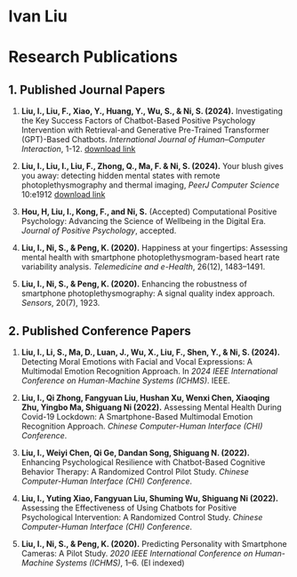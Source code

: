 # Ivan Liu

# Research Publications

## 1. Published Journal Papers

1. **Liu, I., Liu, F., Xiao, Y., Huang, Y., Wu, S., & Ni, S. (2024).** Investigating the Key Success Factors of Chatbot-Based Positive Psychology Intervention with Retrieval-and Generative Pre-Trained Transformer (GPT)-Based Chatbots. *International Journal of Human–Computer Interaction*, 1-12. [download link](https://github.com/8n98324n/cv/blob/main/Investigating%20the%20Key%20Success%20Factors%20of%20Chatbot-Based%20PPI.pdf)

2. **Liu, I., Liu, I., Liu, F., Zhong, Q., Ma, F. & Ni, S. (2024).** Your blush gives you away: detecting hidden mental states with remote photoplethysmography and thermal imaging, *PeerJ Computer Science* 10:e1912 [download link](https://github.com/8n98324n/cv/blob/main/Your%20blush%20gives%20you%20away.pdf)

3. **Hou, H, Liu, I., Kong, F., and Ni, S.** (Accepted) Computational Positive Psychology: Advancing the Science of Wellbeing in the Digital Era. *Journal of Positive Psychology*, accepted.

4. **Liu, I., Ni, S., & Peng, K. (2020).** Happiness at your fingertips: Assessing mental health with smartphone photoplethysmogram-based heart rate variability analysis. *Telemedicine and e-Health*, 26(12), 1483–1491.

5. **Liu, I., Ni, S., & Peng, K. (2020).** Enhancing the robustness of smartphone photoplethysmography: A signal quality index approach. *Sensors*, 20(7), 1923.

## 2. Published Conference Papers

1. **Liu, I., Li, S., Ma, D., Luan, J., Wu, X., Liu, F., Shen, Y., & Ni, S. (2024).** Detecting Moral Emotions with Facial and Vocal Expressions: A Multimodal Emotion Recognition Approach. In *2024 IEEE International Conference on Human-Machine Systems (ICHMS)*. IEEE.

2. **Liu, I., Qi Zhong, Fangyuan Liu, Hushan Xu, Wenxi Chen, Xiaoqing Zhu, Yingbo Ma, Shiguang Ni (2022).** Assessing Mental Health During Covid-19 Lockdown: A Smartphone-Based Multimodal Emotion Recognition Approach. *Chinese Computer-Human Interface (CHI) Conference*.

3. **Liu, I., Weiyi Chen, Qi Ge, Dandan Song, Shiguang N. (2022).** Enhancing Psychological Resilience with Chatbot-Based Cognitive Behavior Therapy: A Randomized Control Pilot Study. *Chinese Computer-Human Interface (CHI) Conference*.

4. **Liu, I., Yuting Xiao, Fangyuan Liu, Shuming Wu, Shiguang Ni (2022).** Assessing the Effectiveness of Using Chatbots for Positive Psychological Intervention: A Randomized Control Study. *Chinese Computer-Human Interface (CHI) Conference*.

5. **Liu, I., Ni, S., & Peng, K. (2020).** Predicting Personality with Smartphone Cameras: A Pilot Study. *2020 IEEE International Conference on Human-Machine Systems (ICHMS)*, 1–6. (EI indexed)
